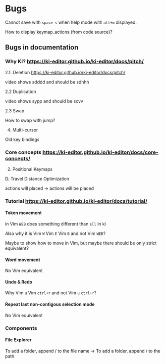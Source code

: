 # Bugs

Cannot save with `space s` when help mode with `alt+m` displayed.

How to display keymap_actions (from code source)?

## Bugs in documentation

### Why Ki? <https://ki-editor.github.io/ki-editor/docs/pitch/>

2.1. Deletion <https://ki-editor.github.io/ki-editor/docs/pitch/>

video shows sdddd and should be sdhhh

2.2 Duplication

video shows sypp and should be scvv

2.3 Swap

How to swap with jump?

4. Multi-cursor

Old key bindings

### Core concepts <https://ki-editor.github.io/ki-editor/docs/core-concepts/>

2. Positional Keymaps

D. Travel Distance Optimization

actions will placed ->  actions will be placed

### Tutorial <https://ki-editor.github.io/ki-editor/docs/tutorial/>

#### Token movement

in Vim `WEB` does something different than `sll` in ki

Also why it is Vim `W` Vim `E` Vim `B` and not Vim `WEB`?

Maybe to show how to move in Vim, but maybe there should be only strict equivalent?

#### Word movement

No Vim equivalent

#### Undo & Redo

Why Vim `u` Vim `ctrl+r` and not Vim `u` `ctrl+r`?

#### Repeat last non-contigous selection mode

No Vim equivalent

### Components

#### File Explorer

To add a folder, append / to the file name -> To add a folder, append / to the path
